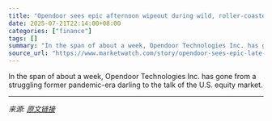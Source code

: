 ```yaml
---
title: "Opendoor sees epic afternoon wipeout during wild, roller-coaster day"
date: 2025-07-21T22:14:00+08:00
categories: ["finance"]
tags: []
summary: "In the span of about a week, Opendoor Technologies Inc. has gone from a struggling former pandemic-era darling to the talk of the U.S. equity market."
source_url: "https://www.marketwatch.com/story/opendoor-sees-epic-late-day-wipeout-during-wild-roller-coaster-day-61c53cec?mod=mw_rss_topstories"
---
```


In the span of about a week, Opendoor Technologies Inc. has gone from a struggling former pandemic-era darling to the talk of the U.S. equity market.

---

*来源: [原文链接](https://www.marketwatch.com/story/opendoor-sees-epic-late-day-wipeout-during-wild-roller-coaster-day-61c53cec?mod=mw_rss_topstories)*
